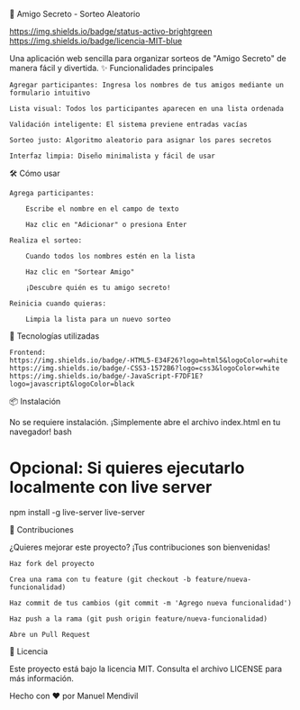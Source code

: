 🎄 Amigo Secreto - Sorteo Aleatorio

https://img.shields.io/badge/status-activo-brightgreen https://img.shields.io/badge/licencia-MIT-blue

Una aplicación web sencilla para organizar sorteos de "Amigo Secreto" de manera fácil y divertida.
✨ Funcionalidades principales

    Agregar participantes: Ingresa los nombres de tus amigos mediante un formulario intuitivo

    Lista visual: Todos los participantes aparecen en una lista ordenada

    Validación inteligente: El sistema previene entradas vacías

    Sorteo justo: Algoritmo aleatorio para asignar los pares secretos

    Interfaz limpia: Diseño minimalista y fácil de usar

🛠 Cómo usar

    Agrega participantes:

        Escribe el nombre en el campo de texto

        Haz clic en "Adicionar" o presiona Enter

    Realiza el sorteo:

        Cuando todos los nombres estén en la lista

        Haz clic en "Sortear Amigo"

        ¡Descubre quién es tu amigo secreto!

    Reinicia cuando quieras:

        Limpia la lista para un nuevo sorteo

🚀 Tecnologías utilizadas

    Frontend:
    https://img.shields.io/badge/-HTML5-E34F26?logo=html5&logoColor=white
    https://img.shields.io/badge/-CSS3-1572B6?logo=css3&logoColor=white
    https://img.shields.io/badge/-JavaScript-F7DF1E?logo=javascript&logoColor=black

📦 Instalación

No se requiere instalación. ¡Simplemente abre el archivo index.html en tu navegador!
bash

# Opcional: Si quieres ejecutarlo localmente con live server
npm install -g live-server
live-server

🌟 Contribuciones

¿Quieres mejorar este proyecto? ¡Tus contribuciones son bienvenidas!

    Haz fork del proyecto

    Crea una rama con tu feature (git checkout -b feature/nueva-funcionalidad)

    Haz commit de tus cambios (git commit -m 'Agrego nueva funcionalidad')

    Haz push a la rama (git push origin feature/nueva-funcionalidad)

    Abre un Pull Request

📄 Licencia

Este proyecto está bajo la licencia MIT. Consulta el archivo LICENSE para más información.

Hecho con ❤️ por Manuel Mendivil
